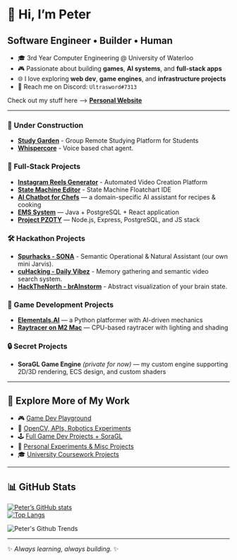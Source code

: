# 👋 Hi, I’m Peter  
## Software Engineer • Builder • Human  

- 🎓 3rd Year Computer Engineering @ University of Waterloo  
- 🎮 Passionate about building **games**, **AI systems**, and **full-stack apps**  
- 🌐 I love exploring **web dev**, **game engines**, and **infrastructure projects**  
- 💬 Reach me on Discord: `Ultrasword#7313`  

Check out my stuff here --> [**Personal Website**](https://github.com/Ultrasword/Peter-Personal-Website)

---

### 🚧 Under Construction
- [**Study Garden**](https://github.com/Peter-Dated-Projects/08-18-2025_group-study-idle-app) - Group Remote Studying Platform for Students
- [**Whispercore**](https://github.com/Peter-Dated-Projects/04-13-2025_speech-to-text-mac) - Voice based chat agent.


### 💎 Full-Stack Projects
- [**Instagram Reels Generator**](https://github.com/Peter-Dated-Projects/07-03-2025_automated-video-editor) - Automated Video Creation Platform
- [**State Machine Editor**](https://github.com/Peter-Dated-Projects/state-machine-IDE) - State Machine Floatchart IDE
- [**AI Chatbot for Chefs**](https://github.com/pet-waterloo/recipes.ai) — a domain-specific AI assistant for recipes & cooking  
- [**EMS System**](https://github.com/Ultrasword/EMS-Java-JSP-React) — Java + PostgreSQL + React application
- [**Project PZOTY**](https://github.com/petthepotat/Project-PZOTY) — Node.js, Express, PostgreSQL, and JS stack  


### 🛠 Hackathon Projects  
- [**Spurhacks - SONA**](https://github.com/Peter-Dated-Projects/S.O.N.A.) - Semantic Operational & Natural Assistant (our own mini Jarvis).
- [**cuHacking - Daily Vibez**](https://github.com/Peter-Dated-Projects/03-14-2025_cuhacking-qnx-hack) - Memory gathering and semantic video search system.
- [**HackTheNorth - brAInstorm**](https://devpost.com/software/brainstorm-2qkdtw) - Abstract visualization of your brain state.


### 👾 Game Development Projects
- [**Elementals.AI**](https://github.com/Ultrasword-Game-Development/elementals.ai) — a Python platformer with AI-driven mechanics  
- [**Raytracer on M2 Mac**](https://github.com/Peter-Dated-Projects/01-13-2025_ray-tracing-project/) — CPU-based raytracer with lighting and shading  


### 🔒 Secret Projects
- **SoraGL Game Engine** *(private for now)* — my custom engine supporting 2D/3D rendering, ECS design, and custom shaders  

---

## 📂 Explore More of My Work  
- 🎮 [Game Dev Playground](https://github.com/Ultrasword-Coder)  
- 🤖 [OpenCV, APIs, Robotics Experiments](https://github.com/orgs/petthepotat-dump/repositories)  
- 🕹 [Full Game Dev Projects + SoraGL](https://github.com/Ultrasword-Game-Development)  
- 🌱 [Personal Experiments & Misc Projects](https://github.com/petthepotat)  
- 🎓 [University Coursework Projects](https://github.com/pet-waterloo)  

---

## 📊 GitHub Stats  
<!--- git repo https://github.com/anuraghazra/github-readme-stats --->  
[![Peter’s GitHub stats](https://github-readme-stats.vercel.app/api?username=Ultrasword&show_icons=true&theme=dark)](https://github.com/anuraghazra/github-readme-stats)  
[![Top Langs](https://github-readme-stats.vercel.app/api/top-langs/?username=Ultrasword&layout=compact&theme=dark)](https://github.com/anuraghazra/github-readme-stats)  

![Peter's Github Trends](https://api.githubtrends.io/user/svg/Ultrasword/repos?time_range=one_year&loc_metric=changed&theme=dark)  

---

✨ *Always learning, always building.* ✨  
